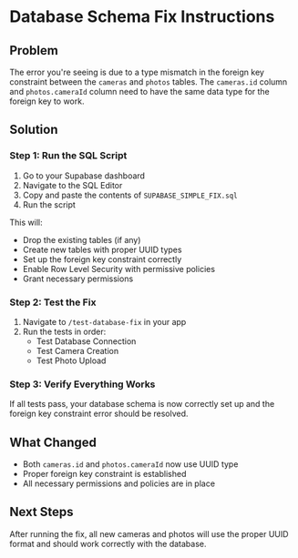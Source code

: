 # Database Schema Fix Instructions

## Problem
The error you're seeing is due to a type mismatch in the foreign key constraint between the `cameras` and `photos` tables. The `cameras.id` column and `photos.cameraId` column need to have the same data type for the foreign key to work.

## Solution

### Step 1: Run the SQL Script
1. Go to your Supabase dashboard
2. Navigate to the SQL Editor
3. Copy and paste the contents of `SUPABASE_SIMPLE_FIX.sql`
4. Run the script

This will:
- Drop the existing tables (if any)
- Create new tables with proper UUID types
- Set up the foreign key constraint correctly
- Enable Row Level Security with permissive policies
- Grant necessary permissions

### Step 2: Test the Fix
1. Navigate to `/test-database-fix` in your app
2. Run the tests in order:
   - Test Database Connection
   - Test Camera Creation
   - Test Photo Upload

### Step 3: Verify Everything Works
If all tests pass, your database schema is now correctly set up and the foreign key constraint error should be resolved.

## What Changed
- Both `cameras.id` and `photos.cameraId` now use UUID type
- Proper foreign key constraint is established
- All necessary permissions and policies are in place

## Next Steps
After running the fix, all new cameras and photos will use the proper UUID format and should work correctly with the database.